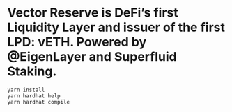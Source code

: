 # Vector Reserve is DeFi’s first Liquidity Layer and issuer of the first LPD: vETH. Powered by @EigenLayer and Superfluid Staking.

```shell
yarn install
yarn hardhat help
yarn hardhat compile
```
